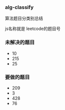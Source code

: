 ### alg-classify
算法题目分类别总结

js名称就是 leetcode的题目号

### 未解决的题目

- 10
- 215
- 25

### 要做的题目

- 209
- 3 
- 428 
- 76